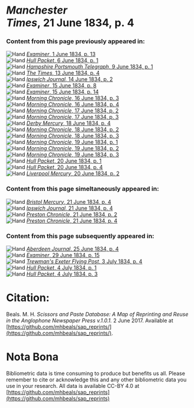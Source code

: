 # *Manchester Times*, 21 June 1834, p. 4  
  
### Content from this page previously appeared in:  
![Hand](http://scissorsandpaste.net/wp-content/uploads/2017/06/smallhandpointer.png) [*Examiner*, 1 June 1834, p. 13](https://mhbeals.github.io/sap_html/Examiner/Examiner-1-June-1834-p-13)  
![Hand](http://scissorsandpaste.net/wp-content/uploads/2017/06/smallhandpointer.png) [*Hull Packet*, 6 June 1834, p. 1](https://mhbeals.github.io/sap_html/Hull-Packet/Hull-Packet-6-June-1834-p-1)  
![Hand](http://scissorsandpaste.net/wp-content/uploads/2017/06/smallhandpointer.png) [*Hampshire Portsmouth Telegraph*, 9 June 1834, p. 1](https://mhbeals.github.io/sap_html/Hampshire-Portsmouth-Telegraph/Hampshire-Portsmouth-Telegraph-9-June-1834-p-1)  
![Hand](http://scissorsandpaste.net/wp-content/uploads/2017/06/smallhandpointer.png) [*The Times*, 13 June 1834, p. 4](https://mhbeals.github.io/sap_html/The-Times/The-Times-13-June-1834-p-4)  
![Hand](http://scissorsandpaste.net/wp-content/uploads/2017/06/smallhandpointer.png) [*Ipswich Journal*, 14 June 1834, p. 2](https://mhbeals.github.io/sap_html/Ipswich-Journal/Ipswich-Journal-14-June-1834-p-2)  
![Hand](http://scissorsandpaste.net/wp-content/uploads/2017/06/smallhandpointer.png) [*Examiner*, 15 June 1834, p. 8](https://mhbeals.github.io/sap_html/Examiner/Examiner-15-June-1834-p-8)  
![Hand](http://scissorsandpaste.net/wp-content/uploads/2017/06/smallhandpointer.png) [*Examiner*, 15 June 1834, p. 14](https://mhbeals.github.io/sap_html/Examiner/Examiner-15-June-1834-p-14)  
![Hand](http://scissorsandpaste.net/wp-content/uploads/2017/06/smallhandpointer.png) [*Morning Chronicle*, 16 June 1834, p. 3](https://mhbeals.github.io/sap_html/Morning-Chronicle/Morning-Chronicle-16-June-1834-p-3)  
![Hand](http://scissorsandpaste.net/wp-content/uploads/2017/06/smallhandpointer.png) [*Morning Chronicle*, 16 June 1834, p. 4](https://mhbeals.github.io/sap_html/Morning-Chronicle/Morning-Chronicle-16-June-1834-p-4)  
![Hand](http://scissorsandpaste.net/wp-content/uploads/2017/06/smallhandpointer.png) [*Morning Chronicle*, 17 June 1834, p. 2](https://mhbeals.github.io/sap_html/Morning-Chronicle/Morning-Chronicle-17-June-1834-p-2)  
![Hand](http://scissorsandpaste.net/wp-content/uploads/2017/06/smallhandpointer.png) [*Morning Chronicle*, 17 June 1834, p. 3](https://mhbeals.github.io/sap_html/Morning-Chronicle/Morning-Chronicle-17-June-1834-p-3)  
![Hand](http://scissorsandpaste.net/wp-content/uploads/2017/06/smallhandpointer.png) [*Derby Mercury*, 18 June 1834, p. 4](https://mhbeals.github.io/sap_html/Derby-Mercury/Derby-Mercury-18-June-1834-p-4)  
![Hand](http://scissorsandpaste.net/wp-content/uploads/2017/06/smallhandpointer.png) [*Morning Chronicle*, 18 June 1834, p. 2](https://mhbeals.github.io/sap_html/Morning-Chronicle/Morning-Chronicle-18-June-1834-p-2)  
![Hand](http://scissorsandpaste.net/wp-content/uploads/2017/06/smallhandpointer.png) [*Morning Chronicle*, 18 June 1834, p. 3](https://mhbeals.github.io/sap_html/Morning-Chronicle/Morning-Chronicle-18-June-1834-p-3)  
![Hand](http://scissorsandpaste.net/wp-content/uploads/2017/06/smallhandpointer.png) [*Morning Chronicle*, 19 June 1834, p. 1](https://mhbeals.github.io/sap_html/Morning-Chronicle/Morning-Chronicle-19-June-1834-p-1)  
![Hand](http://scissorsandpaste.net/wp-content/uploads/2017/06/smallhandpointer.png) [*Morning Chronicle*, 19 June 1834, p. 2](https://mhbeals.github.io/sap_html/Morning-Chronicle/Morning-Chronicle-19-June-1834-p-2)  
![Hand](http://scissorsandpaste.net/wp-content/uploads/2017/06/smallhandpointer.png) [*Morning Chronicle*, 19 June 1834, p. 3](https://mhbeals.github.io/sap_html/Morning-Chronicle/Morning-Chronicle-19-June-1834-p-3)  
![Hand](http://scissorsandpaste.net/wp-content/uploads/2017/06/smallhandpointer.png) [*Hull Packet*, 20 June 1834, p. 1](https://mhbeals.github.io/sap_html/Hull-Packet/Hull-Packet-20-June-1834-p-1)  
![Hand](http://scissorsandpaste.net/wp-content/uploads/2017/06/smallhandpointer.png) [*Hull Packet*, 20 June 1834, p. 4](https://mhbeals.github.io/sap_html/Hull-Packet/Hull-Packet-20-June-1834-p-4)  
![Hand](http://scissorsandpaste.net/wp-content/uploads/2017/06/smallhandpointer.png) [*Liverpool Mercury*, 20 June 1834, p. 2](https://mhbeals.github.io/sap_html/Liverpool-Mercury/Liverpool-Mercury-20-June-1834-p-2)  
  
### Content from this page simeltaneously appeared in:  
![Hand](http://scissorsandpaste.net/wp-content/uploads/2017/06/smallhandpointer.png) [*Bristol Mercury*, 21 June 1834, p. 4](https://mhbeals.github.io/sap_html/Bristol-Mercury/Bristol-Mercury-21-June-1834-p-4)  
![Hand](http://scissorsandpaste.net/wp-content/uploads/2017/06/smallhandpointer.png) [*Ipswich Journal*, 21 June 1834, p. 4](https://mhbeals.github.io/sap_html/Ipswich-Journal/Ipswich-Journal-21-June-1834-p-4)  
![Hand](http://scissorsandpaste.net/wp-content/uploads/2017/06/smallhandpointer.png) [*Preston Chronicle*, 21 June 1834, p. 2](https://mhbeals.github.io/sap_html/Preston-Chronicle/Preston-Chronicle-21-June-1834-p-2)  
![Hand](http://scissorsandpaste.net/wp-content/uploads/2017/06/smallhandpointer.png) [*Preston Chronicle*, 21 June 1834, p. 4](https://mhbeals.github.io/sap_html/Preston-Chronicle/Preston-Chronicle-21-June-1834-p-4)  
  
### Content from this page subsequently appeared in:  
![Hand](http://scissorsandpaste.net/wp-content/uploads/2017/06/smallhandpointer.png) [*Aberdeen Journal*, 25 June 1834, p. 4](https://mhbeals.github.io/sap_html/Aberdeen-Journal/Aberdeen-Journal-25-June-1834-p-4)  
![Hand](http://scissorsandpaste.net/wp-content/uploads/2017/06/smallhandpointer.png) [*Examiner*, 29 June 1834, p. 15](https://mhbeals.github.io/sap_html/Examiner/Examiner-29-June-1834-p-15)  
![Hand](http://scissorsandpaste.net/wp-content/uploads/2017/06/smallhandpointer.png) [*Trewman's Exeter Flying Post*, 3 July 1834, p. 4](https://mhbeals.github.io/sap_html/Trewman's-Exeter-Flying-Post/Trewman's-Exeter-Flying-Post-3-July-1834-p-4)  
![Hand](http://scissorsandpaste.net/wp-content/uploads/2017/06/smallhandpointer.png) [*Hull Packet*, 4 July 1834, p. 1](https://mhbeals.github.io/sap_html/Hull-Packet/Hull-Packet-4-July-1834-p-1)  
![Hand](http://scissorsandpaste.net/wp-content/uploads/2017/06/smallhandpointer.png) [*Hull Packet*, 4 July 1834, p. 3](https://mhbeals.github.io/sap_html/Hull-Packet/Hull-Packet-4-July-1834-p-3)  


# Citation: 

Beals. M. H. *Scissors and Paste Database: A Map of Reprinting and Reuse in the Anglophone Newspaper Press v.1.0.1.* 2 June 2017. Available at [https://github.com/mhbeals/sap_reprints/](https://github.com/mhbeals/sap_reprints/). 

# Nota Bona

Bibliometric data is time consuming to produce but benefits us all. Please remember to cite or acknowledge this and any other bibliometric data you use in your research. All data is available CC-BY 4.0 at [https://github.com/mhbeals/sap_reprints](https://github.com/mhbeals/sap_reprints)